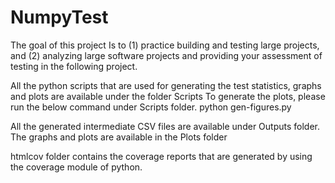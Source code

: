 # NumpyTest
The goal of this project Is to (1) practice building and testing large projects, and (2) analyzing large software projects and providing your assessment of testing in the following project. 

All the python scripts that are used for generating the test statistics, graphs and plots are available under the folder Scripts
To generate the plots, please run the below command under Scripts folder.
    python gen-figures.py

All the generated intermediate CSV files are available under Outputs folder.
The graphs and plots are available in the Plots folder

htmlcov folder contains the coverage reports that are generated by using the coverage module of python.

